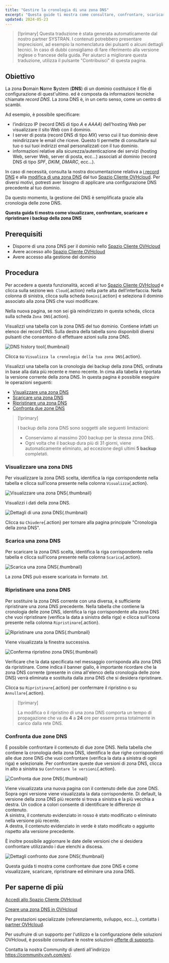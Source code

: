 ```yaml
---
title: "Gestire la cronologia di una zona DNS"
excerpt: "Questa guide ti mostra come consultare, confrontare, scaricare e ripristinare i tuoi backup della zona DNS"
updated: 2024-05-23
---
```


> [!primary]
> Questa traduzione è stata generata automaticamente dal nostro partner SYSTRAN. I contenuti potrebbero presentare imprecisioni, ad esempio la nomenclatura dei pulsanti o alcuni dettagli tecnici. In caso di dubbi consigliamo di fare riferimento alla versione inglese o francese della guida. Per aiutarci a migliorare questa traduzione, utilizza il pulsante "Contribuisci" di questa pagina.
>

## Obiettivo

La zona **D**omain **N**ame **S**ystem (**DNS**) di un dominio costituisce il file di configurazione di quest'ultimo. ed è composta da informazioni tecniche chiamate *record DNS*. La zona DNS è, in un certo senso, come un centro di scambi.

Ad esempio, è possibile specificare:

- l’indirizzo IP (record DNS di tipo *A* e *AAAA*) dell’hosting Web per visualizzare il sito Web con il dominio.
- I server di posta (record DNS di tipo *MX*) verso cui il tuo dominio deve reindirizzare le email che riceve. Questo ti permette di consultarle sul tuo o sui tuoi indirizzi email personalizzati con il tuo dominio.
- informazioni relative alla sicurezza/autenticazione dei servizi (hosting Web, server Web, server di posta, ecc...) associati al dominio (record DNS di tipo *SPF*, *DKIM*, *DMARC*, ecc...).

In caso di necessità, consulta la nostra documentazione relativa a [i record DNS](/pages/web_cloud/domains/dns_zone_records) e alla [modifica di una zona DNS](/pages/web_cloud/domains/dns_zone_edit) dal tuo [Spazio Cliente OVHcloud](/links/manager).
Per diversi motivi, potresti aver bisogno di applicare una configurazione DNS precedente al tuo dominio.

Da questo momento, la gestione dei DNS è semplificata grazie alla cronologia delle zone DNS.

**Questa guida ti mostra come visualizzare, confrontare, scaricare e ripristinare i backup della zona DNS**

## Prerequisiti

- Disporre di una zona DNS per il dominio nello [Spazio Cliente OVHcloud](/links/manager)
- Avere accesso allo [Spazio Cliente OVHcloud](/links/manager)
- Avere accesso alla gestione del dominio

## Procedura

Per accedere a questa funzionalità, accedi al tuo [Spazio Cliente OVHcloud](/links/manager) e clicca sulla sezione `Web Cloud`{.action} nella parte alta dell’interfaccia. Nella colonna di sinistra, clicca sulla scheda `Domini`{.action} e seleziona il dominio associato alla zona DNS che vuoi modificare.

Nella nuova pagina, se non sei già reindirizzato in questa scheda, clicca sulla scheda `Zona DNS`{.action}.

Visualizzi una tabella con la zona DNS del tuo dominio. Contiene infatti un elenco dei record DNS. Sulla destra della tabella sono disponibili diversi pulsanti che consentono di effettuare azioni sulla zona DNS. 

![DNS history tool](images/dns-zone-history.png){.thumbnail}

Clicca su `Visualizza la cronologia della tua zona DNS`{.action}. 

Visualizzi una tabella con la cronologia dei backup della zona DNS, ordinata in base alla data più recente e meno recente. In cima alla tabella è riportata la versione corrente della zona DNS. In questa pagina è possibile eseguire le operazioni seguenti:

- [Visualizzare una zona DNS](#view)
- [Scaricare una zona DNS](#download)
- [Ripristinare una zona DNS](#restore)
- [Confronta due zone DNS](#compare)

> [!primary]
>
> I backup della zona DNS sono soggetti alle seguenti limitazioni:
>
> - Conserviamo al massimo 200 backup per la stessa zona DNS.
> - Ogni volta che il backup dura più di 31 giorni, viene automaticamente eliminato, ad eccezione degli ultimi **5 backup** completati.
>

### Visualizzare una zona DNS <a name="view"></a>

Per visualizzare la zona DNS scelta, identifica la riga corrispondente nella tabella e clicca sull’icona presente nella colonna `Visualizza`{.action}.

![Visualizzare una zona DNS](images/visualize-dns-eyes.png){.thumbnail}

Visualizzi i dati della zona DNS.

![Dettagli di una zona DNS](images/details-dns-zone.png){.thumbnail}

Clicca su `Chiudere`{.action} per tornare alla pagina principale "Cronologia della zona DNS".

### Scarica una zona DNS <a name="download"></a>

Per scaricare la zona DNS scelta, identifica la riga corrispondente nella tabella e clicca sull’icona presente nella colonna `Scarica`{.action}.

![Scarica una zona DNS](images/download-dns-zone.png){.thumbnail}

La zona DNS può essere scaricata in formato .txt.

### Ripristinare una zona DNS <a name="restore"></a>

Per sostituire la zona DNS corrente con una diversa, è sufficiente ripristinare una zona DNS precedente. Nella tabella che contiene la cronologia delle zone DNS, identifica la riga corrispondente alla zona DNS che vuoi ripristinare (verifica la data a sinistra della riga) e clicca sull’icona presente nella colonna `Ripristinare`{.action}.

![Ripristinare una zona DNS](images/restore-dns-zone.png){.thumbnail}

Viene visualizzata la finestra successiva.

![Conferma ripristino zona DNS](images/confirmation-restore-dns-zone.png){.thumbnail}

Verificare che la data specificata nel messaggio corrisponda alla zona DNS da ripristinare. Come indica il banner giallo, è importante ricordare che la zona DNS corrente (presente in cima all'elenco della cronologia delle zone DNS) verrà eliminata e sostituita dalla zona DNS che si desidera ripristinare.

Clicca su `Ripristinare`{.action} per confermare il ripristino o su `Annullare`{.action}.

> [!primary]
>
> La modifica o il ripristino di una zona DNS comporta un tempo di propagazione che va da **4** a **24** ore per essere presa totalmente in carico dalla rete DNS.
>

### Confronta due zone DNS <a name="compare"></a>

È possibile confrontare il contenuto di due zone DNS. Nella tabella che contiene la cronologia della zona DNS, identifica le due righe corrispondenti alle due zone DNS che vuoi confrontare (verifica la data a sinistra di ogni riga) e selezionale. Per confrontare queste due versioni di zona DNS, clicca in alto a sinistra su `Confrontare le versioni`{.action}.

![Confronta due zone DNS](images/compare-two-dns-zone.png){.thumbnail}

Viene visualizzata una nuova pagina con il contenuto delle due zone DNS. Sopra ogni versione viene visualizzata la data corrispondente. Di default, la versione della zona DNS più recente si trova a sinistra e la più vecchia a destra. Un codice a colori consente di identificare le differenze di contenuto.<br>
A sinistra, il contenuto evidenziato in rosso è stato modificato o eliminato nella versione più recente.<br>
A destra, il contenuto evidenziato in verde è stato modificato o aggiunto rispetto alla versione precedente. 

È inoltre possibile aggiornare le date delle versioni che si desidera confrontare utilizzando i due elenchi a discesa.

![Dettagli confronto due zone DNS](images/compare-dns-zone-details.png){.thumbnail}

Questa guida ti mostra come confrontare due zone DNS e come visualizzare, scaricare, ripristinare ed eliminare una zona DNS.

## Per saperne di più

[Accedi allo Spazio Cliente OVHcloud](/pages/account_and_service_management/account_information/ovhcloud-account-login)

[Creare una zona DNS in OVHcloud](/pages/web_cloud/domains/dns_zone_create)

Per prestazioni specializzate (referenziamento, sviluppo, ecc...), contatta i [partner OVHcloud](/links/partner).

Per usufruire di un supporto per l'utilizzo e la configurazione delle soluzioni OVHcloud, è possibile consultare le nostre soluzioni [offerte di supporto](/links/support).

Contatta la nostra Community di utenti all'indirizzo <https://community.ovh.com/en/>.